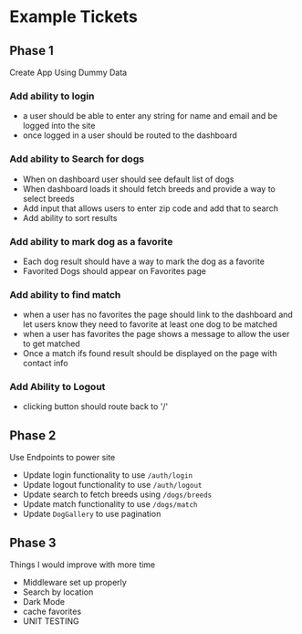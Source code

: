 # Example Tickets

## Phase 1
Create App Using Dummy Data

### Add ability to login
- a user should be able to enter any string for name and email and be logged into the site
- once logged in a user should be routed to the dashboard

### Add ability to Search for dogs
- When on dashboard user should see default list of dogs
- When dashboard loads it should fetch breeds and provide a way to select breeds
- Add input that allows users to enter zip code and add that to search
- Add ability to sort results

### Add ability to mark dog as a favorite
- Each dog result should have a way to mark the dog as a favorite
- Favorited Dogs should appear on Favorites page

### Add ability to find match
- when a user has no favorites the page should link to the dashboard and let users know they need to favorite at least one dog to be matched
- when a user has favorites the page shows a message to allow the user to get matched
- Once a match ifs found result should be displayed on the page with contact info

### Add Ability to Logout
- clicking button should route back to '/'

## Phase 2
Use Endpoints to power site

- Update login functionality to use `/auth/login`
- Update logout  functionality to use `/auth/logout`
- Update search to fetch breeds using `/dogs/breeds`
- Update match functionality to use `/dogs/match`
- Update `DogGallery` to use pagination

## Phase 3
Things I would improve with more time
- Middleware set up properly
- Search by location
- Dark Mode
- cache favorites
- UNIT TESTING

